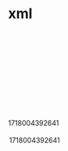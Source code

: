 # xml
<?xml version="1.0" encoding="UTF-8"?>
<project version="4">
  <component name="AutoImportSettings">
    <option name="autoReloadType" value="SELECTIVE" />
  </component>
  <component name="ChangeListManager">
    <list default="true" id="12c1cb55-1812-45b8-8ff0-558b5076308d" name="Changes" comment="">
      <change afterPath="$PROJECT_DIR$/.idea/.gitignore" afterDir="false" />
      <change afterPath="$PROJECT_DIR$/.idea/inspectionProfiles/profiles_settings.xml" afterDir="false" />
      <change afterPath="$PROJECT_DIR$/.idea/misc.xml" afterDir="false" />
      <change afterPath="$PROJECT_DIR$/.idea/modules.xml" afterDir="false" />
      <change afterPath="$PROJECT_DIR$/.idea/pythonProject3 sql database.iml" afterDir="false" />
      <change afterPath="$PROJECT_DIR$/.idea/vcs.xml" afterDir="false" />
    </list>
    <option name="SHOW_DIALOG" value="false" />
    <option name="HIGHLIGHT_CONFLICTS" value="true" />
    <option name="HIGHLIGHT_NON_ACTIVE_CHANGELIST" value="false" />
    <option name="LAST_RESOLUTION" value="IGNORE" />
  </component>
  <component name="Git.Settings">
    <option name="RECENT_GIT_ROOT_PATH" value="$PROJECT_DIR$" />
  </component>
  <component name="ProjectColorInfo"><![CDATA[{
  "associatedIndex": 0
}]]></component>
  <component name="ProjectId" id="2hg8WeG00dGGLEe3hBsCfsQL5tF" />
  <component name="ProjectLevelVcsManager" settingsEditedManually="true" />
  <component name="ProjectViewState">
    <option name="hideEmptyMiddlePackages" value="true" />
    <option name="showLibraryContents" value="true" />
  </component>
  <component name="PropertiesComponent"><![CDATA[{
  "keyToString": {
    "RunOnceActivity.ShowReadmeOnStart": "true",
    "git-widget-placeholder": "main",
    "node.js.detected.package.eslint": "true",
    "node.js.detected.package.tslint": "true",
    "node.js.selected.package.eslint": "(autodetect)",
    "node.js.selected.package.tslint": "(autodetect)",
    "nodejs_package_manager_path": "npm",
    "vue.rearranger.settings.migration": "true"
  }
}]]></component>
  <component name="SharedIndexes">
    <attachedChunks>
      <set>
        <option value="bundled-js-predefined-1d06a55b98c1-91d5c284f522-JavaScript-PY-241.15989.155" />
        <option value="bundled-python-sdk-babbdf50b680-7c6932dee5e4-com.jetbrains.pycharm.pro.sharedIndexes.bundled-PY-241.15989.155" />
      </set>
    </attachedChunks>
  </component>
  <component name="SpellCheckerSettings" RuntimeDictionaries="0" Folders="0" CustomDictionaries="0" DefaultDictionary="application-level" UseSingleDictionary="true" transferred="true" />
  <component name="TaskManager">
    <task active="true" id="Default" summary="Default task">
      <changelist id="12c1cb55-1812-45b8-8ff0-558b5076308d" name="Changes" comment="" />
      <created>1718004392641</created>
      <option name="number" value="Default" />
      <option name="presentableId" value="Default" />
      <updated>1718004392641</updated>
      <workItem from="1718004393677" duration="669000" />
    </task>
    <servers />
  </component>
  <component name="TypeScriptGeneratedFilesManager">
    <option name="version" value="3" />
  </component>
</project>
